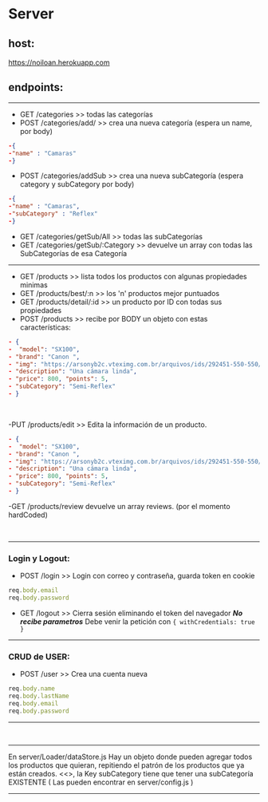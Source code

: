 # Server
 
## host:
https://noiloan.herokuapp.com

## endpoints:

<hr>

- GET /categories >> todas las categorías
- POST /categories/add/  >> crea una nueva categoría (espera un name, por body)
```JSON 
-{ 
-"name" : "Camaras"
-}
```
- POST /categories/addSub >> crea una nueva subCategoría (espera category y subCategory por body)
```JSON 
-{ 
-"name" : "Camaras",
-"subCategory" : "Reflex"
-}
```
- GET /categories/getSub/All >> todas las subCategorías
- GET /categories/getSub/:Category >> devuelve un array con todas las SubCategorías de esa Categoría

<hr>

- GET /products   >> lista todos los productos con algunas propiedades minimas
- GET /products/best/:n   >> los 'n' productos mejor puntuados
- GET /products/detail/:id   >> un producto por ID con todas sus propiedades
- POST /products >> recibe por BODY un objeto con estas características:
```JSON
- { 
-  "model": "SX100", 
- "brand": "Canon ",
- "img": "https://arsonyb2c.vteximg.com.br/arquivos/ids/292451-550-550/ILCE-7M3_Black-1.jpg?v=637123589061300000",
- "description": "Una cámara linda", 
- "price": 800, "points": 5,
- "subCategory": "Semi-Reflex"
- } 
```
<br>

-PUT /products/edit >> Edita la información de un producto.
```JSON
- { 
-  "model": "SX100", 
- "brand": "Canon ",
- "img": "https://arsonyb2c.vteximg.com.br/arquivos/ids/292451-550-550/ILCE-7M3_Black-1.jpg?v=637123589061300000",
- "description": "Una cámara linda", 
- "price": 800, "points": 5,
- "subCategory": "Semi-Reflex"
- } 
```

-GET /products/review devuelve un array reviews. (por el momento hardCoded)

<br>

<hr>

### Login y Logout:

- POST /login >> Login con correo y contraseña, guarda token en cookie 
```javascript
req.body.email
req.body.password
```
- GET /logout >> Cierra sesión eliminando el token del navegador _**No recibe parametros**_
Debe venir la petición con `{ withCredentials: true }`

<hr>

### CRUD de USER:

- POST /user >> Crea una cuenta nueva
 ```javascript
req.body.name
req.body.lastName
req.body.email
req.body.password
```

<hr>

<br>

<hr>  

En server/Loader/dataStore.js 
Hay un objeto donde pueden agregar todos los productos que quieran, repitiendo el patrón de los productos que ya están creados.
<<<CUIDADO>>, la Key subCategory tiene que tener una subCategoría EXISTENTE ( Las pueden encontrar en server/config.js )


<hr>
